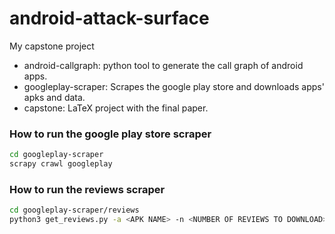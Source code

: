 android-attack-surface
======================

My capstone project

- android-callgraph: python tool to generate the call graph of android apps.
- googleplay-scraper: Scrapes the google play store and downloads apps' apks and data.
- capstone: LaTeX project with the final paper.

### How to run the google play store scraper

```bash
cd googleplay-scraper
scrapy crawl googleplay
```

### How to run the reviews scraper

```bash
cd googleplay-scraper/reviews
python3 get_reviews.py -a <APK NAME> -n <NUMBER OF REVIEWS TO DOWNLOAD>
```